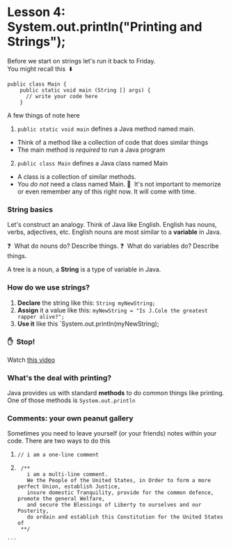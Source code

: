 # Lesson 4: System.out.println("Printing and Strings");
Before we start on strings let's run it back to Friday.\
You might recall this&nbsp; :arrow_down:
  ```
  public class Main {
      public static void main (String [] args) {
        // write your code here
      }
  ```
A few things of note here
1. `public static void main` defines a Java method named main.
  - Think of a method like a collection of code that does similar things
  - The main method is _required_ to run a Java program
2. `public class Main` defines a Java class named Main
  - A class is a collection of similar methods.
  - You _do not_ need a class named Main.
:round_pushpin:&nbsp; It's not important to memorize or even remember any of this right now.  It will come with time.

### String basics
Let's construct an analogy.  Think of Java like English.  English has nouns, verbs, adjectives, etc. English nouns are most similar to a **variable** in Java.

:question:&nbsp; What do nouns do?
Describe things. 
:question:&nbsp; What do variables do?
Describe things.

A tree is a noun, a **String** is a type of variable in Java.

### How do we use strings?
  1. **Declare** the string like this: `String myNewString;`
  2. **Assign** it a value like this: `myNewString = "Is J.Cole the greatest rapper alive?";`
  3. **Use it** like this `System.out.println(myNewString);
  
### :hand:&nbsp; Stop!
Watch [this video](https://www.youtube.com)

### What's the deal with printing?
Java provides us with standard **methods** to do common things like printing.\
One of those methods is `System.out.println`

### Comments: your own peanut gallery
Sometimes you need to leave yourself (or your friends) notes within your code.
There are two ways to do this
  1. `// i am a one-line comment`
  2. ```
      /**
        i am a multi-line comment. 
        We the People of the United States, in Order to form a more perfect Union, establish Justice, 
        insure domestic Tranquility, provide for the common defence, promote the general Welfare,
        and secure the Blessings of Liberty to ourselves and our Posterity, 
        do ordain and establish this Constitution for the United States of 
      **/
    ```
  


